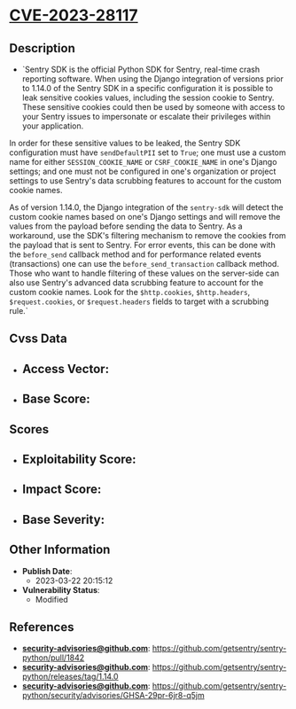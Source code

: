 
# [CVE-2023-28117](https://github.com/getsentry/sentry-python/pull/1842)

## Description

- `Sentry SDK is the official Python SDK for Sentry, real-time crash reporting software. When using the Django integration of versions prior to 1.14.0 of the Sentry SDK in a specific configuration it is possible to leak sensitive cookies values, including the session cookie to Sentry. These sensitive cookies could then be used by someone with access to your Sentry issues to impersonate or escalate their privileges within your application.

In order for these sensitive values to be leaked, the Sentry SDK configuration must have `sendDefaultPII` set to `True`; one must use a custom name for either `SESSION_COOKIE_NAME` or `CSRF_COOKIE_NAME` in one's Django settings; and one must not be configured in one's organization or project settings to use Sentry's data scrubbing features to account for the custom cookie names.

As of version 1.14.0, the Django integration of the `sentry-sdk` will detect the custom cookie names based on one's Django settings and will remove the values from the payload before sending the data to Sentry. As a workaround, use the SDK's filtering mechanism to remove the cookies from the payload that is sent to Sentry. For error events, this can be done with the `before_send` callback method and for performance related events (transactions) one can use the `before_send_transaction` callback method. Those who want to handle filtering of these values on the server-side can also use Sentry's advanced data scrubbing feature to account for the custom cookie names. Look for the `$http.cookies`, `$http.headers`, `$request.cookies`, or `$request.headers` fields to target with a scrubbing rule.`

## Cvss Data

- **Access Vector**:
  - 
- **Base Score**:
  - 

## Scores

- **Exploitability Score**:
  - 
- **Impact Score**:
  - 
- **Base Severity**:
  - 

## Other Information

- **Publish Date**:
  - 2023-03-22 20:15:12
- **Vulnerability Status**:
  - Modified

## References

- **security-advisories@github.com**: https://github.com/getsentry/sentry-python/pull/1842
- **security-advisories@github.com**: https://github.com/getsentry/sentry-python/releases/tag/1.14.0
- **security-advisories@github.com**: https://github.com/getsentry/sentry-python/security/advisories/GHSA-29pr-6jr8-q5jm
